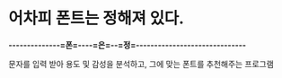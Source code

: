 # 어차피 폰트는 정해져 있다.
**--------------=폰=----=은=--=정=------------------------------**




문자를 입력 받아 용도 및 감성을 분석하고, 그에 맞는 폰트를 추천해주는 프로그램
